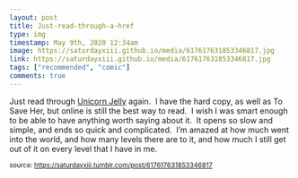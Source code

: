```yaml
---
layout: post
title: Just-read-through-a-href
type: img
timestamp: May 9th, 2020 12:34am
image: https://saturdayxiii.github.io/media/617617631853346817.jpg
link: https://saturdayxiii.github.io/media/617617631853346817.jpg
tags: ["recommended", "comic"]
comments: true
---
```


Just read through <a href="https://www.unicornjelly.com" target="_blank">Unicorn Jelly</a> again.  I have the hard copy, as well as To Save Her, but online is still the best way to read.  I wish I was smart enough to be able to have anything worth saying about it.  It opens so slow and simple, and ends so quick and complicated.  I’m amazed at how much went into the world, and how many levels there are to it, and how much I still get out of it on every level that I have in me.<br/>
 
  
<small>source: https://saturdayxiii.tumblr.com/post/617617631853346817</small>